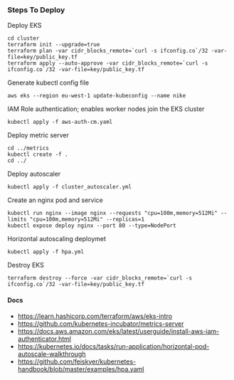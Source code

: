 ### Steps To Deploy

Deploy EKS
```hcl
cd cluster
terraform init --upgrade=true
terraform plan -var cidr_blocks_remote=`curl -s ifconfig.co`/32 -var-file=key/public_key.tf
terraform apply --auto-approve -var cidr_blocks_remote=`curl -s ifconfig.co`/32 -var-file=key/public_key.tf
```

Generate kubectl config file
```hcl
aws eks --region eu-west-1 update-kubeconfig --name nike
```

IAM Role authentication; enables worker nodes join the EKS cluster
```hcl
kubectl apply -f aws-auth-cm.yaml
```

Deploy metric server
```hcl
cd ../metrics
kubectl create -f .
cd ../
```

Deploy autoscaler
```hcl
kubectl apply -f cluster_autoscaler.yml
```

Create an nginx pod and service
```hcl
kubectl run nginx --image nginx --requests "cpu=100m,memory=512Mi" --limits "cpu=100m,memory=512Mi" --replicas=1
kubectl expose deploy nginx --port 80 --type=NodePort
```

Horizontal autoscaling deploymet
```hcl
kubectl apply -f hpa.yml
```

Destroy EKS
```hcl
terraform destroy --force -var cidr_blocks_remote=`curl -s ifconfig.co`/32 -var-file=key/public_key.tf
```

#### Docs
* https://learn.hashicorp.com/terraform/aws/eks-intro
* https://github.com/kubernetes-incubator/metrics-server
* https://docs.aws.amazon.com/eks/latest/userguide/install-aws-iam-authenticator.html
* https://kubernetes.io/docs/tasks/run-application/horizontal-pod-autoscale-walkthrough
* https://github.com/feiskyer/kubernetes-handbook/blob/master/examples/hpa.yaml
